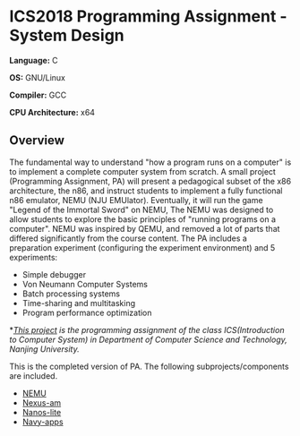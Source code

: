 # ICS2018 Programming Assignment - System Design

**Language:** C

**OS:** GNU/Linux

**Compiler:** GCC

**CPU Architecture:** x64

## Overview

The fundamental way to understand "how a program runs on a computer" is to implement a complete computer system from scratch. A small project (Programming Assignment, PA) will present a pedagogical subset of the x86 architecture, the n86, and instruct students to implement a fully functional n86 emulator, NEMU (NJU EMUlator). Eventually, it will run the game "Legend of the Immortal Sword" on NEMU, The NEMU was designed to allow students to explore the basic principles of "running programs on a computer". NEMU was inspired by QEMU, and removed a lot of parts that differed significantly from the course content. The PA includes a preparation experiment (configuring the experiment environment) and 5 experiments:

- Simple debugger
- Von Neumann Computer Systems
- Batch processing systems
- Time-sharing and multitasking
- Program performance optimization

**[This project](http://nju-ics.gitbooks.io/ics2018-programming-assignment/content/) is the programming assignment of the class ICS(Introduction to Computer System) in Department of Computer Science and Technology, Nanjing University.*

This is the completed version of PA. The following subprojects/components are included.
* [NEMU](/nemu)
* [Nexus-am](/nexus-am)
* [Nanos-lite](/nanos-lite)
* [Navy-apps](/navy-apps)
